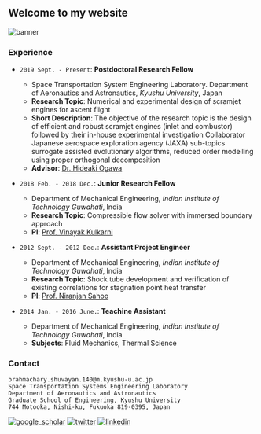 ## Welcome to my website

![banner](https://user-images.githubusercontent.com/34644464/72253356-60919700-3627-11ea-9537-e5819c77f373.jpg)

### Experience

- `2019 Sept. - Present`: **Postdoctoral Research Fellow**
   - Space Transportation System Engineering Laboratory. Department of Aeronautics and Astronautics, _Kyushu University_, Japan
   - **Research Topic**: Numerical and experimental design of scramjet engines for ascent flight
   - **Short Description**: The objective of the research topic is the design of efficient and robust scramjet engines (inlet and
   combustor) followed by their in-house experimental investigation Collaborator Japanese aerospace exploration agency (JAXA) sub-topics
   surrogate assisted evolutionary algorithms, reduced order modelling using proper orthogonal decomposition
   - **Advisor**: [Dr. Hideaki Ogawa](http://aero.kyushu-u.ac.jp/stsel/about.html)
   
- `2018 Feb. - 2018 Dec.`: **Junior Research Fellow**
   - Department of Mechanical Engineering, _Indian Institute of Technology Guwahati_, India
   - **Research Topic**: Compressible flow solver with immersed boundary approach
   - **PI**: [Prof. Vinayak Kulkarni](https://sites.google.com/site/kulksaero/)

- `2012 Sept. - 2012 Dec.`: **Assistant Project Engineer**
   - Department of Mechanical Engineering, _Indian Institute of Technology Guwahati_, India
   - **Research Topic**: Shock tube development and verification of existing correlations for stagnation point heat transfer
   - **PI**: [Prof. Niranjan Sahoo](https://iitg.irins.org/profile/128417)

- `2014 Jan. - 2016 June.`: **Teachine Assistant**
   - Department of Mechanical Engineering, _Indian Institute of Technology Guwahati_, India
   - **Subjects**: Fluid Mechanics, Thermal Science


### Contact
`brahmachary.shuvayan.140@m.kyushu-u.ac.jp`<br/>
`Space Transportation Systems Engineering Laboratory`<br/>
`Department of Aeronautics and Astronautics`<br/>
`Graduate School of Engineering, Kyushu University`<br/>
`744 Motooka, Nishi-ku, Fukuoka 819-0395, Japan`<br/>

[![google_scholar](https://user-images.githubusercontent.com/34644464/108090987-945aae00-70be-11eb-961c-bcb87e9be50d.png)](https://scholar.google.co.in/citations?user=bPpIoyUAAAAJ&hl=en)
[![twitter](https://user-images.githubusercontent.com/34644464/108089295-c8cd6a80-70bc-11eb-8805-7996c9b44c93.png)](https://twitter.com/b_shuvayan)
[![linkedin](https://user-images.githubusercontent.com/34644464/108090165-ab4cd080-70bd-11eb-881d-c0db7215445e.png)](https://www.linkedin.com/in/shuvayan-brahmachary/)


